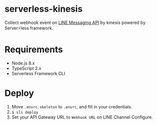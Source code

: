 # serverless-kinesis

Collect webhook event on [LINE Messaging API](https://devdocs.line.me/en/#messaging-api) by kinesis powered by Server:zap:less framework.

# Requirements

- Node.js 8.x
- TypeScript 2.x
- Serverless Framework CLI

# Deploy

1. Move `.envrc.skeleton` to `.envrc`, and fill in your credentials.
2. `$ sls deploy`
3. Set your API Gateway URL to `Webhook URL` on LINE Channel Configure.
